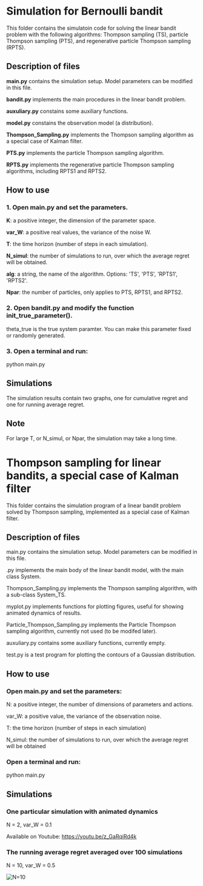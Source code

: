 # Simulation for Bernoulli bandit

This folder contains the simulatoin code for solving the linear bandit problem
with the following algorithms: Thompson sampling (TS), particle Thompson sampling (PTS), 
and regenerative particle Thompson sampling (RPTS). 

## Description of files

**main.py** contains the simulation setup. Model parameters can be modified in this file.

**bandit.py** implements the main procedures in the linear bandit problem.

**auxuliary.py** constains some auxiliary functions. 

**model.py** constains the observation model (a distribution). 

**Thompson_Sampling.py** implements the Thompson sampling algorithm as a special case of Kalman filter. 

**PTS.py** implements the particle Thompson sampling algorithm.

**RPTS.py** implements the regenerative particle Thompson sampling algorithms, including RPTS1 and RPTS2. 



## How to use

### 1. Open main.py and set the parameters. 

**K**: a positive integer, the dimension of the parameter space. 

**var_W**: a positive real values, the variance of the noise W. 

**T**: the time horizon (number of steps in each simulation).

**N_simul**: the number of simulations to run, over which the average regret will be obtained.

**alg**: a string, the name of the algorithm. Options: 'TS', 'PTS', 'RPTS1', 'RPTS2'.

**Npar**: the number of particles, only applies to PTS, RPTS1, and RPTS2. 

### 2. Open bandit.py and modify the function init_true_parameter().

theta_true is the true system paramter. You can make this parameter fixed or randomly generated. 


### 3. Open a terminal and run:

python main.py


## Simulations


The simulation results contain two graphs, one for cumulative regret and one for 
running average regret. 


## Note

For large T, or N_simul, or Npar, the simulation may take a long time. 















# Thompson sampling for linear bandits, a special case of Kalman filter

This folder contains the simulation program of a linear bandit problem solved 
by Thompson sampling, implemented as a special case of Kalman filter. 

## Description of files

main.py contains the simulation setup. Model parameters can be modified in this file.

.py implements the main body of the linear bandit model, with the main class System. 

Thompson_Sampling.py implements the Thompson sampling algorithm, with a sub-class System_TS.

myplot.py implements functions for plotting figures, useful for showing animated dynamics of results. 

Particle_Thompson_Sampling.py implements the Particle Thompson sampling algorithm, currently not used (to be modifed later). 

auxuliary.py contains some auxiliary functions, currently empty. 

test.py is a test program for plotting the contours of a Gaussian distribution. 

## How to use

### Open main.py and set the parameters: 

N: a positive integer, the number of dimensions of parameters and actions. 

var_W: a positive value, the variance of the observation noise. 

T: the time horizon (number of steps in each simulation)

N_simul: the number of simulations to run, over which the average regret will be obtained

### Open a terminal and run:

python main.py

## Simulations

### One particular simulation with animated dynamics

N = 2, var_W = 0.1

Available on Youtube: https://youtu.be/z_GaRqiRd4k

### The running average regret averaged over 100 simulations

N = 10, var_W = 0.5

![N=10](https://user-images.githubusercontent.com/4511007/104259449-0f3d0300-5447-11eb-9646-287f5b25023d.png)
